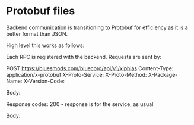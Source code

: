 # Protobuf files

Backend communication is transitioning to Protobuf for efficiency as it is a better format than JSON.

High level this works as follows:

Each RPC is registered with the backend.
Requests are sent by:

POST https://bluesmods.com/bluecord/api/v1/xiphias
Content-Type: application/x-protobuf
X-Proto-Service: <name of service>
X-Proto-Method: <name of method>
X-Package-Name: <package name of app>
X-Version-Code: <version code of app>

Body: <contents of message>

Response codes:
200 - response is for the service, as usual

Body: <contents of response>